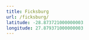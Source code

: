 ```yaml
---
title: Ficksburg
url: /ficksburg/
latitude: -28.873721000000003
longitude: 27.879371000000003
---
```


